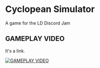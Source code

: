 # Cyclopean Simulator
A game for the LD Discord Jam

## GAMEPLAY VIDEO

It's a link.

[![GAMEPLAY VIDEO](https://img.youtube.com/vi/ZL0Wuo166N4/maxresdefault.jpg)](https://youtu.be/ZL0Wuo166N4)
